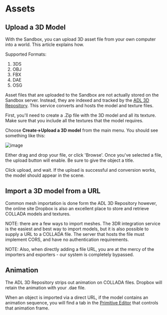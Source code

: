 # Assets

## Upload a 3D Model
With the Sandbox, you can upload 3D asset file from your own computer into a world. This article explains how.

Supported Formats:

1. 3DS
1. OBJ
1. FBX
1. DAE
1. OSG

Asset files that are uploaded to the Sandbox are not actually stored on the Sandbox server. Instead, they are indexed and tracked by the [ADL 3D Repository](https://3dr.adlnet.gov). This service converts and hosts the model and texture files. 

First, you'll need to create a .Zip file with the 3D model and all its texture. Make sure that you include all the textures that the model requires.

Choose **Create->Upload a 3D model** from the main menu. You should see something like this:

![image](https://cloud.githubusercontent.com/assets/1257870/3497975/e4a57736-05f0-11e4-9c28-c5330a750f0f.png)

Either drag and drop your file, or click 'Browse'. Once you've selected a file, the upload button will enable. Be sure to give the object a title.

Click upload, and wait. If the upload is successful and conversion works, the model should appear in the scene.


## Import a 3D model from a URL
Common mesh importation is done form the ADL 3D Repository however, the online site Dropbox is also an excellent place to store and retrieve COLLADA models and textures.

NOTE: there are a few ways to import meshes. The 3DR integration service is the easiest and best way to import models, but it is also possible to supply a URL to a COLLADA file. The server that hosts the file must implement CORS, and have no authentication requirements. 

NOTE: Also, when directly adding a file URL, you are at the mercy of the importers and exporters - our system is completely bypassed.

## Animation
The ADL 3D Repository strips out animation on COLLADA files.  Dropbox will retain the animation with your .dae file.

When an object is imported via a direct URL, if the model contains an animation sequence, you will find a tab in the [Primitive Editor](http://sandboxdocs.readthedocs.org/en/latest/Developer%20Guide/editors/PrimitiveEditor/ "Primitive Editor") that controls that animation frame. 